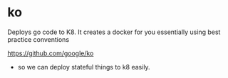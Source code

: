 # ko

Deploys go code to K8.
It creates a docker for you essentially using best practice conventions


https://github.com/google/ko
- so we can deploy stateful things to k8 easily.

